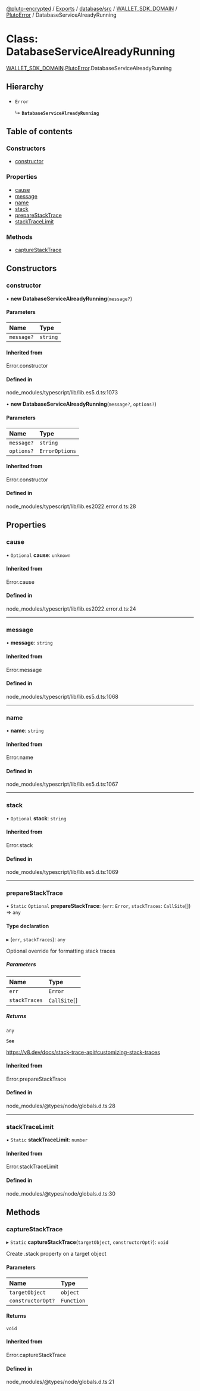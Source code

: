 [@pluto-encrypted](../README.md) / [Exports](../modules.md) / [database/src](../modules/database_src.md) / [WALLET\_SDK\_DOMAIN](../modules/database_src.WALLET_SDK_DOMAIN.md) / [PlutoError](../modules/database_src.WALLET_SDK_DOMAIN.PlutoError.md) / DatabaseServiceAlreadyRunning

# Class: DatabaseServiceAlreadyRunning

[WALLET\_SDK\_DOMAIN](../modules/database_src.WALLET_SDK_DOMAIN.md).[PlutoError](../modules/database_src.WALLET_SDK_DOMAIN.PlutoError.md).DatabaseServiceAlreadyRunning

## Hierarchy

- `Error`

  ↳ **`DatabaseServiceAlreadyRunning`**

## Table of contents

### Constructors

- [constructor](database_src.WALLET_SDK_DOMAIN.PlutoError.DatabaseServiceAlreadyRunning.md#constructor)

### Properties

- [cause](database_src.WALLET_SDK_DOMAIN.PlutoError.DatabaseServiceAlreadyRunning.md#cause)
- [message](database_src.WALLET_SDK_DOMAIN.PlutoError.DatabaseServiceAlreadyRunning.md#message)
- [name](database_src.WALLET_SDK_DOMAIN.PlutoError.DatabaseServiceAlreadyRunning.md#name)
- [stack](database_src.WALLET_SDK_DOMAIN.PlutoError.DatabaseServiceAlreadyRunning.md#stack)
- [prepareStackTrace](database_src.WALLET_SDK_DOMAIN.PlutoError.DatabaseServiceAlreadyRunning.md#preparestacktrace)
- [stackTraceLimit](database_src.WALLET_SDK_DOMAIN.PlutoError.DatabaseServiceAlreadyRunning.md#stacktracelimit)

### Methods

- [captureStackTrace](database_src.WALLET_SDK_DOMAIN.PlutoError.DatabaseServiceAlreadyRunning.md#capturestacktrace)

## Constructors

### constructor

• **new DatabaseServiceAlreadyRunning**(`message?`)

#### Parameters

| Name | Type |
| :------ | :------ |
| `message?` | `string` |

#### Inherited from

Error.constructor

#### Defined in

node_modules/typescript/lib/lib.es5.d.ts:1073

• **new DatabaseServiceAlreadyRunning**(`message?`, `options?`)

#### Parameters

| Name | Type |
| :------ | :------ |
| `message?` | `string` |
| `options?` | `ErrorOptions` |

#### Inherited from

Error.constructor

#### Defined in

node_modules/typescript/lib/lib.es2022.error.d.ts:28

## Properties

### cause

• `Optional` **cause**: `unknown`

#### Inherited from

Error.cause

#### Defined in

node_modules/typescript/lib/lib.es2022.error.d.ts:24

___

### message

• **message**: `string`

#### Inherited from

Error.message

#### Defined in

node_modules/typescript/lib/lib.es5.d.ts:1068

___

### name

• **name**: `string`

#### Inherited from

Error.name

#### Defined in

node_modules/typescript/lib/lib.es5.d.ts:1067

___

### stack

• `Optional` **stack**: `string`

#### Inherited from

Error.stack

#### Defined in

node_modules/typescript/lib/lib.es5.d.ts:1069

___

### prepareStackTrace

▪ `Static` `Optional` **prepareStackTrace**: (`err`: `Error`, `stackTraces`: `CallSite`[]) => `any`

#### Type declaration

▸ (`err`, `stackTraces`): `any`

Optional override for formatting stack traces

##### Parameters

| Name | Type |
| :------ | :------ |
| `err` | `Error` |
| `stackTraces` | `CallSite`[] |

##### Returns

`any`

**`See`**

https://v8.dev/docs/stack-trace-api#customizing-stack-traces

#### Inherited from

Error.prepareStackTrace

#### Defined in

node_modules/@types/node/globals.d.ts:28

___

### stackTraceLimit

▪ `Static` **stackTraceLimit**: `number`

#### Inherited from

Error.stackTraceLimit

#### Defined in

node_modules/@types/node/globals.d.ts:30

## Methods

### captureStackTrace

▸ `Static` **captureStackTrace**(`targetObject`, `constructorOpt?`): `void`

Create .stack property on a target object

#### Parameters

| Name | Type |
| :------ | :------ |
| `targetObject` | `object` |
| `constructorOpt?` | `Function` |

#### Returns

`void`

#### Inherited from

Error.captureStackTrace

#### Defined in

node_modules/@types/node/globals.d.ts:21
